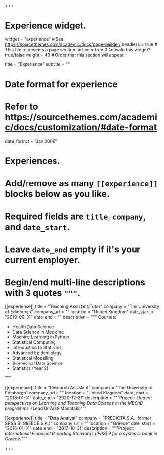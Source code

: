+++
# Experience widget.
widget = "experience"  # See https://sourcethemes.com/academic/docs/page-builder/
headless = true  # This file represents a page section.
active = true  # Activate this widget? true/false
weight = 40  # Order that this section will appear.

title = "Experience"
subtitle = ""

# Date format for experience
#   Refer to https://sourcethemes.com/academic/docs/customization/#date-format
date_format = "Jan 2006"

# Experiences.
#   Add/remove as many `[[experience]]` blocks below as you like.
#   Required fields are `title`, `company`, and `date_start`.
#   Leave `date_end` empty if it's your current employer.
#   Begin/end multi-line descriptions with 3 quotes `"""`.
[[experience]]
  title = "Teaching Assistant/Tutor"
  company = "The University of Edinburgh"
  company_url = ""
  location = "United Kingdom"
  date_start = "2019-09-01"
  date_end = ""
  description = """
  Courses:
  
  * Health Data Science
  * Data Science in Medicine
  * Machine Learning in Python
  * Statistical Computing
  * Introduction to Statistics
  * Advanced Epidemiology
  * Statistical Modelling
  * Biomedical Data Science
  * Statistics (Year 2)

  """

[[experience]]
  title = "Research Assistant"
  company = "The University of Edinburgh"
  company_url = ""
  location = "United Kingdom"
  date_start = "2018-01-01"
  date_end = "2020-12-31"
  description = """Project: *Student perspectives on Learning and Teaching Data Science in the MBChB programme.* (Lead Dr Areti Manataki)"""
  
[[experience]]
  title = "Data Analyst"
  company = "PREDICTA S.A. (former SPSS BI GREECE S.A.)"
  company_url = ""
  location = "Greece"
  date_start = "2016-01-01"
  date_end = "2017-10-31"
  description = """Project: *International Financial Reporting Standards (IFRS) 9 for a systemic bank in Greece.*"""  

+++
